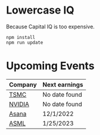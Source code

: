 # Lowercase IQ

Because Capital IQ is too expensive.

```
npm install
npm run update
```

# Upcoming Events

Company | Next earnings
--- | ---
[TSMC](https://investor.tsmc.com/english/financial-calendar) | No date found
[NVIDIA](https://investor.nvidia.com/events-and-presentations/events-and-presentations/) | No date found
[Asana](https://investors.asana.com/events-and-presentations/) | 12/1/2022
[ASML](https://www.asml.com/en/investors/financial-calendar) | 1/25/2023